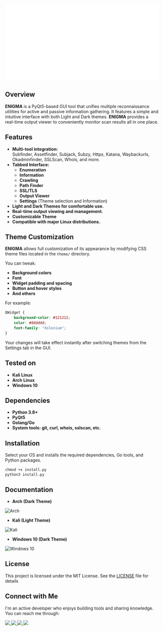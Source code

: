 ![ENIGMA Logo](./assets/logo.png)

## Overview

**ENIGMA** is a PyQt5-based GUI tool that unifies multiple reconnaissance utilities for active and passive information gathering. It features a simple and intuitive interface with both Light and Dark themes. **ENIGMA** provides a real-time output viewer to conveniently monitor scan results all in one place.

## Features

- **Multi-tool integration:**  
  Subfinder, Assetfinder, Subjack, Subzy, Httpx, Katana, Waybackurls, Okadminfinder, SSLScan, Whois, and more.
- **Tabbed Interface:**  
  - **Enumeration**  
  - **Information**  
  - **Crawling**  
  - **Path Finder**  
  - **SSL/TLS**  
  - **Output Viewer**  
  - **Settings** (Theme selection and Information)
- **Light and Dark Themes for comfortable use.**
- **Real-time output viewing and management.**
- **Customizable Theme**
- **Compatible with major Linux distributions.**

## Theme Customization

**ENIGMA** allows full customization of its appearance by modifying CSS theme files located in the `theme/` directory.

You can tweak:

- **Background colors**
- **Font**
- **Widget padding and spacing**
- **Button and hover styles**
- **And others**

For example:

```dark.css
QWidget {
    background-color: #121212;
    color: #dddddd;
    font-family: "Xolonium";
}
```
Your changes will take effect instantly after switching themes from the Settings tab in the GUI.

## Tested on

- **Kali Linux**
- **Arch Linux**
- **Windows 10**

## Dependencies

- **Python 3.8+**
- **PyQt5**
- **Golang/Go**
- **System tools: git, curl, whois, sslscan, etc.**

## Installation

Select your OS and installs the required dependencies, Go tools, and Python packages.
```
chmod +x install.py
python3 install.py
```
## Documentation

- **Arch (Dark Theme)**
  
![Arch](https://i.imgur.com/Wj62OUu.png)
- **Kali (Light Theme)**
  
![Kali](https://i.imgur.com/J1XxHqG.png)
- **Windows 10 (Dark Theme)**

![Windows 10](https://i.imgur.com/Kcal3io.png)

## License

This project is licensed under the MIT License. See the [LICENSE](./LICENSE) file for details

## Connect with Me

I'm an active developer who enjoys building tools and sharing knowledge. You can reach me through:
<p align="left"> <a href="https://github.com/KiddTheReaper" target="_blank"> <img src="https://img.shields.io/badge/GitHub-181717?style=for-the-badge&logo=github&logoColor=white"/> </a> <a href="https://t.me/KiddTheReaper" target="_blank"> <img src="https://img.shields.io/badge/Telegram-26A5E4?style=for-the-badge&logo=telegram&logoColor=white"/> </a> <a href="https://www.tiktok.com/@justan0therloser" target="_blank"> <img src="https://img.shields.io/badge/TikTok-000000?style=for-the-badge&logo=tiktok&logoColor=white"/> </a> <a href="mailto:captainkidd@tutamail.com" target="_blank"> <img src="https://img.shields.io/badge/Email-8A2BE2?style=for-the-badge&logo=minutemailer&logoColor=white"/> </a> </p> 
